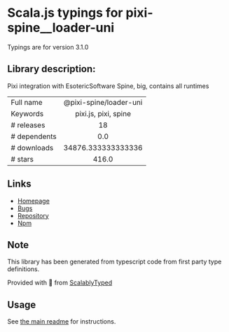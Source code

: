 
# Scala.js typings for pixi-spine__loader-uni

Typings are for version 3.1.0

## Library description:
Pixi integration with EsotericSoftware Spine, big, contains all runtimes

|                    |                 |
| ------------------ | :-------------: |
| Full name          | @pixi-spine/loader-uni |
| Keywords           | pixi.js, pixi, spine |
| # releases         | 18 |
| # dependents       | 0.0 |
| # downloads        | 34876.333333333336 |
| # stars            | 416.0 |

## Links
- [Homepage](https://github.com/pixijs/pixi-spine/#readme)
- [Bugs](https://github.com/pixijs/pixi-spine/issues)
- [Repository](https://github.com/pixijs/pixi-spine)
- [Npm](https://www.npmjs.com/package/%40pixi-spine%2Floader-uni)
    


## Note
This library has been generated from typescript code from first party type definitions.

Provided with :purple_heart: from [ScalablyTyped](https://github.com/oyvindberg/ScalablyTyped)

## Usage
See [the main readme](../../readme.md) for instructions.



